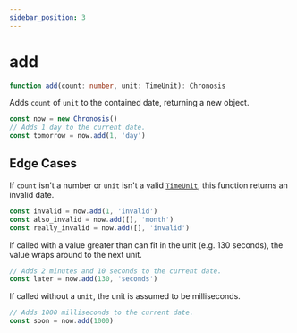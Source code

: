 ```yaml
---
sidebar_position: 3
---
```


# add

```ts
function add(count: number, unit: TimeUnit): Chronosis
```

Adds `count` of `unit` to the contained date, returning a new object.

```ts
const now = new Chronosis()
// Adds 1 day to the current date.
const tomorrow = now.add(1, 'day')
```

## Edge Cases

If `count` isn't a number or `unit` isn't a valid [`TimeUnit`](../utility/types.md#timeunit), this function returns an invalid date.

```ts
const invalid = now.add(1, 'invalid')
const also_invalid = now.add([], 'month')
const really_invalid = now.add([], 'invalid')
```

If called with a value greater than can fit in the unit (e.g. 130 seconds), the value wraps around to the next unit.

```ts
// Adds 2 minutes and 10 seconds to the current date.
const later = now.add(130, 'seconds')
```

If called without a `unit`, the unit is assumed to be milliseconds.

```ts
// Adds 1000 milliseconds to the current date.
const soon = now.add(1000)
```
